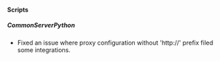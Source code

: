 #### Scripts
##### CommonServerPython
- Fixed an issue where proxy configuration without 'http://' prefix filed some integrations.